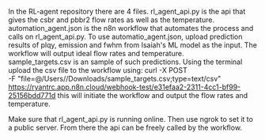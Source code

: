 In the RL-agent repository there are 4 files. rl_agent_api.py is the api that gives the csbr and pbbr2 flow rates as well as the temperature. 
automation_agent.json is the n8n workflow that automates the process and calls on rl_agent_api.py. 
To use automatio_agent.json, upload prediction results of plqy, emission and fwhm from Isaiah's ML model as the input. The workflow will output ideal flow rates and temperature.  
sample_targets.csv is an sample of such predictions. Using the terminal upload the csv file to the workflow using:
curl -X POST \
     -F "file=@/Users/<your-username>/Downloads/sample_targets.csv;type=text/csv" \
     https://ryantrc.app.n8n.cloud/webhook-test/e31efaa2-2311-4cc1-bf99-25156bdd771d
this will initiate the workflow and output the flow rates and temperature. 

Make sure that rl_agent_api.py is running online. Then use ngrok to set it to a public server. From there the api can be freely called by the workflow. 





